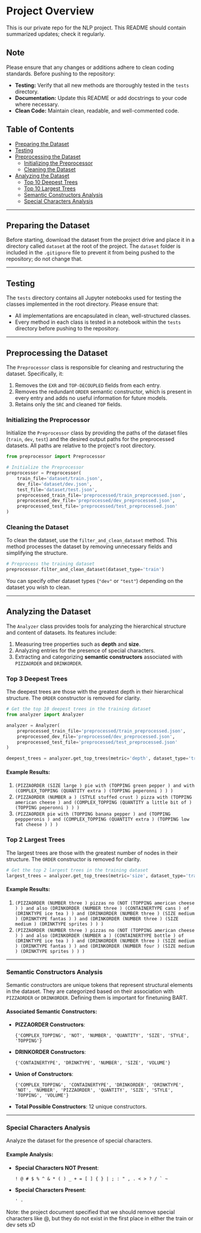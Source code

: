 # Project Overview

This is our private repo for the NLP project. This README should contain summarized updates; check it regularly.

## Note

Please ensure that any changes or additions adhere to clean coding standards. Before pushing to the repository:

- **Testing:** Verify that all new methods are thoroughly tested in the `tests` directory.
- **Documentation:** Update this README or add docstrings to your code where necessary.
- **Clean Code:** Maintain clean, readable, and well-commented code.

## Table of Contents

- [Preparing the Dataset](#preparing-the-dataset)
- [Testing](#testing)
- [Preprocessing the Dataset](#preprocessing-the-dataset)
  - [Initializing the Preprocessor](#initializing-the-preprocessor)
  - [Cleaning the Dataset](#cleaning-the-dataset)
- [Analyzing the Dataset](#analyzing-the-dataset)
  - [Top 10 Deepest Trees](#top-10-deepest-trees)
  - [Top 10 Largest Trees](#top-10-largest-trees)
  - [Semantic Constructors Analysis](#semantic-constructors-analysis)
  - [Special Characters Analysis](#special-characters-analysis)

---

## Preparing the Dataset

Before starting, download the dataset from the project drive and place it in a directory called `dataset` at the root of the project. The `dataset` folder is included in the `.gitignore` file to prevent it from being pushed to the repository; do not change that.

---

## Testing

The `tests` directory contains all Jupyter notebooks used for testing the classes implemented in the root directory. Please ensure that:

- All implementations are encapsulated in clean, well-structured classes.
- Every method in each class is tested in a notebook within the `tests` directory before pushing to the repository.

---

## Preprocessing the Dataset

The `Preprocessor` class is responsible for cleaning and restructuring the dataset. Specifically, it:
1. Removes the `EXR` and `TOP-DECOUPLED` fields from each entry.
2. Removes the redundant `ORDER` semantic constructor, which is present in every entry and adds no useful information for future models.
3. Retains only the `SRC` and cleaned `TOP` fields.

### Initializing the Preprocessor

Initialize the `Preprocessor` class by providing the paths of the dataset files (`train`, `dev`, `test`) and the desired output paths for the preprocessed datasets. All paths are relative to the project's root directory.

```python
from preprocessor import Preprocessor

# Initialize the Preprocessor
preprocessor = Preprocessor(
    train_file='dataset/train.json',
    dev_file='dataset/dev.json',
    test_file='dataset/test.json',
    preprocessed_train_file='preprocessed/train_preprocessed.json',
    preprocessed_dev_file='preprocessed/dev_preprocessed.json',
    preprocessed_test_file='preprocessed/test_preprocessed.json'
)
```

### Cleaning the Dataset

To clean the dataset, use the `filter_and_clean_dataset` method. This method processes the dataset by removing unnecessary fields and simplifying the structure.

```python
# Preprocess the training dataset
preprocessor.filter_and_clean_dataset(dataset_type='train')
```

You can specify other dataset types (`"dev"` or `"test"`) depending on the dataset you wish to clean.

---

## Analyzing the Dataset

The `Analyzer` class provides tools for analyzing the hierarchical structure and content of datasets. Its features include:

1. Measuring tree properties such as **depth** and **size**.
2. Analyzing entries for the presence of special characters.
3. Extracting and categorizing **semantic constructors** associated with `PIZZAORDER` and `DRINKORDER`.

### Top 3 Deepest Trees

The deepest trees are those with the greatest depth in their hierarchical structure. The `ORDER` constructor is removed for clarity.

```python
# Get the top 10 deepest trees in the training dataset
from analyzer import Analyzer

analyzer = Analyzer(
    preprocessed_train_file='preprocessed/train_preprocessed.json',
    preprocessed_dev_file='preprocessed/dev_preprocessed.json',
    preprocessed_test_file='preprocessed/test_preprocessed.json'
)

deepest_trees = analyzer.get_top_trees(metric='depth', dataset_type='train', top_n=3)
```

#### Example Results:

1. `(PIZZAORDER (SIZE large ) pie with (TOPPING green pepper ) and with (COMPLEX_TOPPING (QUANTITY extra ) (TOPPING peperonni ) ) )`
2. `(PIZZAORDER (NUMBER a ) (STYLE stuffed crust ) pizza with (TOPPING american cheese ) and (COMPLEX_TOPPING (QUANTITY a little bit of ) (TOPPING peperonni ) ) )`
3. `(PIZZAORDER pie with (TOPPING banana pepper ) and (TOPPING peppperonis ) and (COMPLEX_TOPPING (QUANTITY extra ) (TOPPING low fat cheese ) ) )`

### Top 2 Largest Trees

The largest trees are those with the greatest number of nodes in their structure. The `ORDER` constructor is removed for clarity.

```python
# Get the top 2 largest trees in the training dataset
largest_trees = analyzer.get_top_trees(metric='size', dataset_type='train', top_n=2)
```

#### Example Results:

1. `(PIZZAORDER (NUMBER three ) pizzas no (NOT (TOPPING american cheese ) ) and also (DRINKORDER (NUMBER three ) (CONTAINERTYPE cans ) of (DRINKTYPE ice tea ) ) and (DRINKORDER (NUMBER three ) (SIZE medium ) (DRINKTYPE fantas ) ) and (DRINKORDER (NUMBER three ) (SIZE medium ) (DRINKTYPE sprites ) ) )`
2. `(PIZZAORDER (NUMBER three ) pizzas no (NOT (TOPPING american cheese ) ) and also (DRINKORDER (NUMBER a ) (CONTAINERTYPE bottle ) of (DRINKTYPE ice tea ) ) and (DRINKORDER (NUMBER three ) (SIZE medium ) (DRINKTYPE fantas ) ) and (DRINKORDER (NUMBER four ) (SIZE medium ) (DRINKTYPE sprites ) ) )`
---

### Semantic Constructors Analysis

Semantic constructors are unique tokens that represent structural elements in the dataset. They are categorized based on their association with `PIZZAORDER` or `DRINKORDER`. Defining them is important for finetuning BART.

#### Associated Semantic Constructors:

- **PIZZAORDER Constructors**:
  ```
  {'COMPLEX_TOPPING', 'NOT', 'NUMBER', 'QUANTITY', 'SIZE', 'STYLE', 'TOPPING'}
  ```

- **DRINKORDER Constructors**:
  ```
  {'CONTAINERTYPE', 'DRINKTYPE', 'NUMBER', 'SIZE', 'VOLUME'}
  ```

- **Union of Constructors**:
  ```
  {'COMPLEX_TOPPING', 'CONTAINERTYPE', 'DRINKORDER', 'DRINKTYPE', 'NOT', 'NUMBER', 'PIZZAORDER', 'QUANTITY', 'SIZE', 'STYLE', 'TOPPING', 'VOLUME'}
  ```

- **Total Possible Constructors**:
  12 unique constructors.

---

### Special Characters Analysis

Analyze the dataset for the presence of special characters.

#### Example Analysis:

- **Special Characters NOT Present**:
  ```
  ! @ # $ % ^ & * ( ) _ + = [ ] { } | ; : " , . < > ? / ` ~
  ```

- **Special Characters Present**:
  ```
  ' -
  ```
Note: the project document specified that we should remove special characters like @, but they do not exist in the first place in either the train or dev sets xD




  
